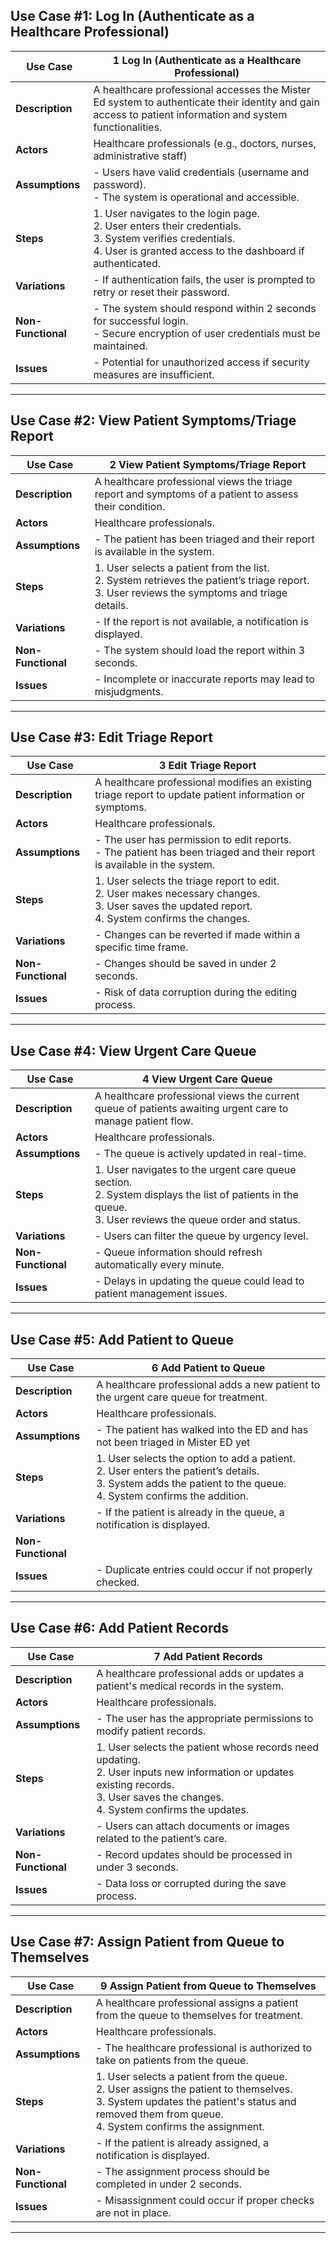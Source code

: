 

## Use Case #1: Log In (Authenticate as a Healthcare Professional)

| **Use Case**    | 1 Log In (Authenticate as a Healthcare Professional) |
| --- | --- |
| **Description** | A healthcare professional accesses the Mister Ed system to authenticate their identity and gain access to patient information and system functionalities. |
| **Actors**      | Healthcare professionals (e.g., doctors, nurses, administrative staff) |
| **Assumptions** | - Users have valid credentials (username and password).<br> - The system is operational and accessible. |
| **Steps**       | 1. User navigates to the login page.<br>2. User enters their credentials.<br>3. System verifies credentials.<br>4. User is granted access to the dashboard if authenticated. |
| **Variations**  | - If authentication fails, the user is prompted to retry or reset their password. |
| **Non-Functional** | - The system should respond within 2 seconds for successful login.<br>- Secure encryption of user credentials must be maintained. |
| **Issues**      | - Potential for unauthorized access if security measures are insufficient. |

---

## Use Case #2: View Patient Symptoms/Triage Report

| **Use Case**    | 2 View Patient Symptoms/Triage Report |
| --- | --- |
| **Description** | A healthcare professional views the triage report and symptoms of a patient to assess their condition. |
| **Actors**      | Healthcare professionals. |
| **Assumptions** | - The patient has been triaged and their report is available in the system. |
| **Steps**       | 1. User selects a patient from the list.<br>2. System retrieves the patient’s triage report.<br>3. User reviews the symptoms and triage details. |
| **Variations**  | - If the report is not available, a notification is displayed. |
| **Non-Functional** | - The system should load the report within 3 seconds. |
| **Issues**      | - Incomplete or inaccurate reports may lead to misjudgments. |

---

## Use Case #3: Edit Triage Report

| **Use Case**    | 3 Edit Triage Report |
| --- | --- |
| **Description** | A healthcare professional modifies an existing triage report to update patient information or symptoms. |
| **Actors**      | Healthcare professionals. |
| **Assumptions** | - The user has permission to edit reports.<br>  - The patient has been triaged and their report is available in the system.|
| **Steps**       | 1. User selects the triage report to edit.<br>2. User makes necessary changes.<br>3. User saves the updated report.<br>4. System confirms the changes. |
| **Variations**  | - Changes can be reverted if made within a specific time frame. |
| **Non-Functional** | - Changes should be saved in under 2 seconds. |
| **Issues**      | - Risk of data corruption during the editing process. |

---

## Use Case #4: View Urgent Care Queue

| **Use Case**    | 4 View Urgent Care Queue |
| --- | --- |
| **Description** | A healthcare professional views the current queue of patients awaiting urgent care to manage patient flow. |
| **Actors**      | Healthcare professionals. |
| **Assumptions** | - The queue is actively updated in real-time. |
| **Steps**       | 1. User navigates to the urgent care queue section.<br>2. System displays the list of patients in the queue.<br>3. User reviews the queue order and status. |
| **Variations**  | - Users can filter the queue by urgency level. |
| **Non-Functional** | - Queue information should refresh automatically every minute. |
| **Issues**      | - Delays in updating the queue could lead to patient management issues. |

---


## Use Case #5: Add Patient to Queue

| **Use Case**    | 6 Add Patient to Queue |
| --- | --- |
| **Description** | A healthcare professional adds a new patient to the urgent care queue for treatment. |
| **Actors**      | Healthcare professionals. |
| **Assumptions** | - The patient has walked into the ED and has not been triaged in Mister ED yet |
| **Steps**       | 1. User selects the option to add a patient.<br>2. User enters the patient’s details.<br>3. System adds the patient to the queue.<br>4. System confirms the addition. |
| **Variations**  | - If the patient is already in the queue, a notification is displayed. |
| **Non-Functional** |  |
| **Issues**      | - Duplicate entries could occur if not properly checked. |

---

## Use Case #6: Add Patient Records

| **Use Case**    | 7 Add Patient Records |
| --- | --- |
| **Description** | A healthcare professional adds or updates a patient's medical records in the system. |
| **Actors**      | Healthcare professionals. |
| **Assumptions** | - The user has the appropriate permissions to modify patient records. |
| **Steps**       | 1. User selects the patient whose records need updating.<br>2. User inputs new information or updates existing records.<br>3. User saves the changes.<br>4. System confirms the updates. |
| **Variations**  | - Users can attach documents or images related to the patient’s care. |
| **Non-Functional** | - Record updates should be processed in under 3 seconds. |
| **Issues**      | - Data loss or corrupted during the save process. |

---

## Use Case #7: Assign Patient from Queue to Themselves

| **Use Case**    | 9 Assign Patient from Queue to Themselves |
| --- | --- |
| **Description** | A healthcare professional assigns a patient from the queue to themselves for treatment. |
| **Actors**      | Healthcare professionals. |
| **Assumptions** | - The healthcare professional is authorized to take on patients from the queue. |
| **Steps**       | 1. User selects a patient from the queue.<br>2. User assigns the patient to themselves.<br>3. System updates the patient's status and removed them from queue.<br>4. System confirms the assignment. |
| **Variations**  | - If the patient is already assigned, a notification is displayed. |
| **Non-Functional** | - The assignment process should be completed in under 2 seconds. |
| **Issues**      | - Misassignment could occur if proper checks are not in place. |

---
